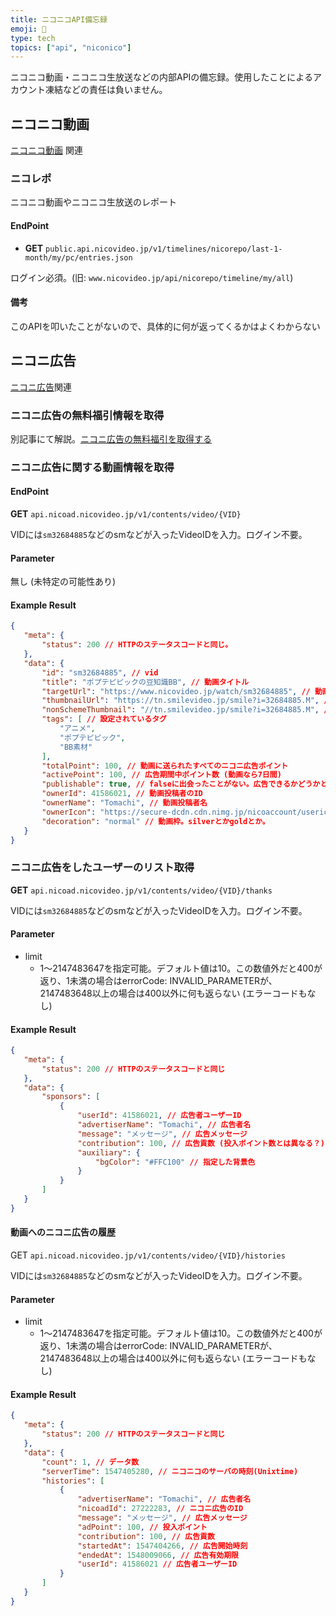 ```yaml
---
title: ニコニコAPI備忘録
emoji: 📝
type: tech
topics: ["api", "niconico"]
---
```


ニコニコ動画・ニコニコ生放送などの内部APIの備忘録。使用したことによるアカウント凍結などの責任は負いません。

## ニコニコ動画

[ニコニコ動画](https://nicovideo.jp/) 関連

### ニコレポ

ニコニコ動画やニコニコ生放送のレポート

#### EndPoint

- **GET** `public.api.nicovideo.jp/v1/timelines/nicorepo/last-1-month/my/pc/entries.json`

ログイン必須。(旧: `www.nicovideo.jp/api/nicorepo/timeline/my/all`)

#### 備考

このAPIを叩いたことがないので、具体的に何が返ってくるかはよくわからない

## ニコニ広告

[ニコニ広告](https://nicoad.nicovideo.jp/)関連

### ニコニ広告の無料福引情報を取得

別記事にて解説。[ニコニ広告の無料福引を取得する](/blog/get_nicoad_lottery/)

### ニコニ広告に関する動画情報を取得

#### EndPoint

**GET** `api.nicoad.nicovideo.jp/v1/contents/video/{VID}`

VIDには`sm32684885`などのsmなどが入ったVideoIDを入力。ログイン不要。

#### Parameter

無し (未特定の可能性あり)

#### Example Result

```json
{
   "meta": {
       "status": 200 // HTTPのステータスコードと同じ。
   },
   "data": {
       "id": "sm32684885", // vid
       "title": "ポプテピピックの豆知識BB", // 動画タイトル
       "targetUrl": "https://www.nicovideo.jp/watch/sm32684885", // 動画URL
       "thumbnailUrl": "https://tn.smilevideo.jp/smile?i=32684885.M", // 動画サムネイルURL
       "nonSchemeThumbnail": "//tn.smilevideo.jp/smile?i=32684885.M", // プロトコル(スキーム)無し動画サムネイルURL
       "tags": [ // 設定されているタグ
           "アニメ",
           "ポプテピピック",
           "BB素材"
       ],
       "totalPoint": 100, // 動画に送られたすべてのニコニ広告ポイント
       "activePoint": 100, // 広告期間中ポイント数 (動画なら7日間)
       "publishable": true, // falseに出会ったことがない。広告できるかどうかとか？
       "ownerId": 41586021, // 動画投稿者のID
       "ownerName": "Tomachi", // 動画投稿者名
       "ownerIcon": "https://secure-dcdn.cdn.nimg.jp/nicoaccount/usericon/4158/41586021.jpg?1497273633", // 動画投稿者アイコン
       "decoration": "normal" // 動画枠。silverとかgoldとか。
   }
}
```

### ニコニ広告をしたユーザーのリスト取得

**GET** `api.nicoad.nicovideo.jp/v1/contents/video/{VID}/thanks`

VIDには`sm32684885`などのsmなどが入ったVideoIDを入力。ログイン不要。

#### Parameter

- limit
  - 1〜2147483647を指定可能。デフォルト値は10。この数値外だと400が返り、1未満の場合はerrorCode: INVALID\_PARAMETERが、2147483648以上の場合は400以外に何も返らない (エラーコードもなし)

#### Example Result

```json
{
   "meta": {
       "status": 200 // HTTPのステータスコードと同じ
   },
   "data": {
       "sponsors": [
           {
               "userId": 41586021, // 広告者ユーザーID
               "advertiserName": "Tomachi", // 広告者名
               "message": "メッセージ", // 広告メッセージ
               "contribution": 100, // 広告貢数 (投入ポイント数とは異なる？)
               "auxiliary": {
                   "bgColor": "#FFC100" // 指定した背景色
               }
           }
       ]
   }
}
```

#### 動画へのニコニ広告の履歴

GET `api.nicoad.nicovideo.jp/v1/contents/video/{VID}/histories`

VIDには`sm32684885`などのsmなどが入ったVideoIDを入力。ログイン不要。

#### Parameter

- limit
  - 1〜2147483647を指定可能。デフォルト値は10。この数値外だと400が返り、1未満の場合はerrorCode: INVALID\_PARAMETERが、2147483648以上の場合は400以外に何も返らない (エラーコードもなし)

#### Example Result

```json
{
   "meta": {
       "status": 200 // HTTPのステータスコードと同じ
   },
   "data": {
       "count": 1, // データ数
       "serverTime": 1547405280, // ニコニコのサーバの時刻(Unixtime)
       "histories": [
           {
               "advertiserName": "Tomachi", // 広告者名
               "nicoadId": 27222283, // ニコニ広告のID
               "message": "メッセージ", // 広告メッセージ
               "adPoint": 100, // 投入ポイント
               "contribution": 100, // 広告貢数
               "startedAt": 1547404266, // 広告開始時刻
               "endedAt": 1548009066, // 広告有効期限
               "userId": 41586021 // 広告者ユーザーID
           }
       ]
   }
}
```
